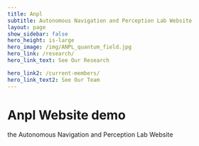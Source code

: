 ```yaml
---
title: Anpl 
subtitle: Autonomous Navigation and Perception Lab Website   
layout: page
show_sidebar: false
hero_height: is-large
hero_image: /img/ANPL_quantum_field.jpg 
hero_link: /research/
hero_link_text: See Our Research

hero_link2: /current-members/
hero_link_text2: See Our Team
---
```


# Anpl Website demo

the Autonomous Navigation and Perception Lab Website  
